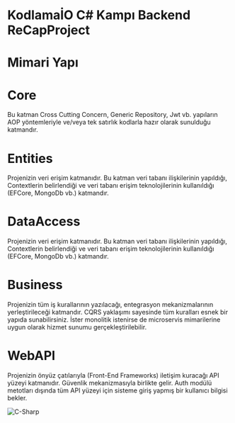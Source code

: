 # KodlamaİO C# Kampı Backend ReCapProject

# Mimari Yapı

# Core
Bu katman Cross Cutting Concern, Generic Repository, Jwt vb. yapıların AOP yöntemleriyle ve/veya tek satırlık kodlarla hazır olarak sunulduğu katmandır.

# Entities
Projenizin veri erişim katmanıdır. Bu katman veri tabanı ilişkilerinin yapıldığı, Contextlerin belirlendiği ve veri tabanı erişim teknolojilerinin kullanıldığı (EFCore, MongoDb vb.) katmandır.
# DataAccess
Projenizin veri erişim katmanıdır. Bu katman veri tabanı ilişkilerinin yapıldığı, Contextlerin belirlendiği ve veri tabanı erişim teknolojilerinin kullanıldığı (EFCore, MongoDb vb.) katmandır.

# Business
Projenizin tüm iş kurallarının yazılacağı, entegrasyon mekanizmalarının yerleştirileceği katmandır. CQRS yaklaşımı sayesinde tüm kuralları esnek bir yapıda sunabilirsiniz. İster monolitik istenirse de microservis mimarilerine uygun olarak hizmet sunumu gerçekleştirilebilir.

# WebAPI
Projenizin önyüz çatılarıyla (Front-End Frameworks) iletişim kuracağı API yüzeyi katmanıdır. Güvenlik mekanizmasıyla birlikte gelir. Auth modülü metotları dışında tüm API yüzeyi için sisteme giriş yapmış bir kullanıcı bilgisi bekler.

<img src="https://camo.githubusercontent.com/dd433625a6e00049c26f08143705ff9e32d5da44f503f1be133664b11e37e34b/68747470733a2f2f696d672e736869656c64732e696f2f62616467652f432532332d3233393132303f7374796c653d666f722d7468652d6261646765266c6f676f3d632d7368617270266c6f676f436f6c6f723d7768697465" alt="C-Sharp" data-canonical-src="https://img.shields.io/badge/C%23-239120?style=for-the-badge&amp;logo=c-sharp&amp;logoColor=white" style="max-width:100%;">
